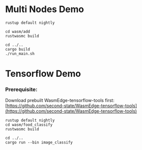 # Multi Nodes Demo

```console
rustup default nightly

cd wasm/add
rustwasmc build

cd ../..
cargo build
./run_main.sh
```

# Tensorflow Demo

### Prerequisite:
Download prebuilt WasmEdge-tensorflow-tools first: [https://github.com/second-state/WasmEdge-tensorflow-tools](https://github.com/second-state/WasmEdge-tensorflow-tools)

```console
rustup default nightly
cd wasm/food_classify
rustwasmc build

cd ../..
cargo run --bin image_classify
```
